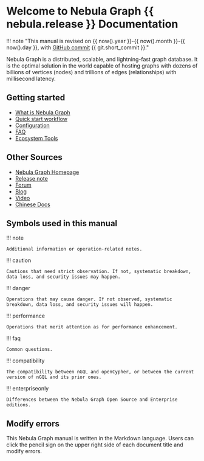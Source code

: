 # Welcome to Nebula Graph {{ nebula.release }} Documentation

!!! note "This manual is revised on {{ now().year }}-{{ now().month }}-{{ now().day }}, with [GitHub commit](https://github.com/vesoft-inc/nebula-docs) {{ git.short_commit }}."

Nebula Graph is a distributed, scalable, and lightning-fast graph database. It is the optimal solution in the world capable of hosting graphs with dozens of billions of vertices (nodes) and trillions of edges (relationships) with millisecond latency.

## Getting started

* [What is Nebula Graph](1.introduction/1.what-is-nebula-graph.md)
* [Quick start workflow](2.quick-start/1.quick-start-workflow.md)
* [Configuration](4.deployment-and-installation/1.resource-preparations.md)
* [FAQ](19.FAQ/0.FAQ.md)
* [Ecosystem Tools](20.appendix/6.eco-tool-version.md)
  
## Other Sources

- [Nebula Graph Homepage](https://nebula-graph.io/)
- [Release note](20.appendix/releasenote.md)
- [Forum](https://discuss.nebula-graph.io/)
- [Blog](https://nebula-graph.io/posts/)
- [Video](https://www.youtube.com/channel/UC73V8q795eSEMxDX4Pvdwmw)
- [Chinese Docs](https://docs.nebula-graph.com.cn/)

## Symbols used in this manual

<!-- 
This manual has over 40 cautions.
This manual has over 30 dangers.
This manual has over 80 compatibilities and corresponding tips.
-->

!!! note

    Additional information or operation-related notes.

!!! caution

    Cautions that need strict observation. If not, systematic breakdown, data loss, and security issues may happen.

!!! danger

    Operations that may cause danger. If not observed, systematic breakdown, data loss, and security issues will happen.

!!! performance

    Operations that merit attention as for performance enhancement.

!!! faq

    Common questions.

!!! compatibility

    The compatibility between nGQL and openCypher, or between the current version of nGQL and its prior ones. 

!!! enterpriseonly

    Differences between the Nebula Graph Open Source and Enterprise editions.

## Modify errors
 
This Nebula Graph manual is written in the Markdown language. Users can click the pencil sign on the upper right side of each document title and modify errors.
